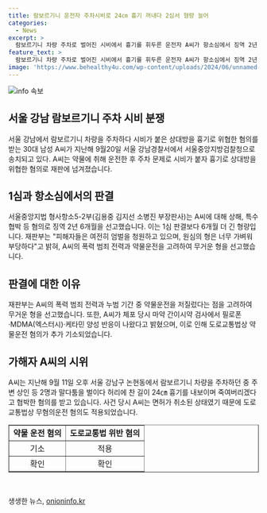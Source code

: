 ```yaml
---
title: 람보르기니 운전자 주차시비로 24㎝ 흉기 꺼내다 2심서 형량 늘어
categories:
  - News
excerpt: >
  람보르기니 차량 주차로 벌어진 시비에서 흉기를 휘두른 운전자 A씨가 항소심에서 징역 2년 6개월을 선고받았다. 무혐의운전과 특수협박 등 혐의로 재판에 넘겨졌으며, 도로교통법상 약물운전 혐의도 추가되었다. 재판부는 심신미약을 이유로 약물운전을 지적하며, A씨가 겪은 폭력 범죄 전력과 누범 기간 중 범행을 저질렀다고 양형 이유를 설명했다. A씨는 몸을 제대로 가누지 못했고, 마약 간이시약 검사에서 양성 반응이 나왔다. 
feature_text: >
  람보르기니 차량 주차로 벌어진 시비에서 흉기를 휘두른 운전자 A씨가 항소심에서 징역 2년 6개월을 선고받았다. 무혐의운전과 특수협박 등 혐의로 재판에 넘겨졌으며, 도로교통법상 약물운전 혐의도 추가되었다. 재판부는 심신미약을 이유로 약물운전을 지적하며, A씨가 겪은 폭력 범죄 전력과 누범 기간 중 범행을 저질렀다고 양형 이유를 설명했다. A씨는 몸을 제대로 가누지 못했고, 마약 간이시약 검사에서 양성 반응이 나왔다. 
image: 'https://www.behealthy4u.com/wp-content/uploads/2024/06/unnamed-file.png'
---
```


<p><img src="https://www.behealthy4u.com/wp-content/uploads/2024/06/unnamed-file.png" alt="info 속보" /></p>

<h2 data-ke-size="size26">서울 강남 람보르기니 주차 시비 분쟁</h2>

<p data-ke-size="size16">서울 강남에서 람보르기니 차량을 주차하다 시비가 붙은 상대방을 흉기로 위협한 혐의를 받는 30대 남성 A씨가 지난해 9월20일 서울 강남경찰서에서 서울중앙지방검찰청으로 송치되고 있다. A씨는 약물에 취해 운전한 후 주차 문제로 시비가 붙자 흉기로 상대방을 위협한 혐의로 재판에 넘겨졌습니다.</p>

<h2 data-ke-size="size26">1심과 항소심에서의 판결</h2>

<p data-ke-size="size16">서울중앙지법 형사항소5-2부(김용중 김지선 소병진 부장판사)는 A씨에 대해 상해, 특수협박 등 혐의로 징역 2년 6개월을 선고했습니다. 이는 1심 판결보다 6개월 더 긴 형량입니다. 재판부는 "피해자들은 여전히 엄벌을 청원하고 있으며, 원심의 형은 너무 가벼워 부당하다"고 밝혀, A씨의 폭력 범죄 전력과 약물운전을 고려하여 무거운 형을 선고했습니다.</p>

<h2 data-ke-size="size26">판결에 대한 이유</h2>

<p data-ke-size="size16">재판부는 A씨의 폭력 범죄 전력과 누범 기간 중 약물운전을 저질렀다는 점을 고려하여 무거운 형을 선고했습니다. 또한, A씨가 체포 당시 마약 간이시약 검사에서 필로폰·MDMA(엑스터시)·케타민 양성 반응이 나왔다고 밝혔으며, 이로 인해 도로교통법상 약물운전 혐의가 추가 기소되었습니다.</p>

<h2 data-ke-size="size26">가해자 A씨의 시위</h2>

<p data-ke-size="size16">A씨는 지난해 9월 11일 오후 서울 강남구 논현동에서 람보르기니 차량을 주차하던 중 주변 상인 등 2명과 말다툼을 벌이다 허리에 찬 길이 24㎝ 흉기를 내보이며 죽여버리겠다고 협박한 혐의를 받고 있습니다. 사건 당시 A씨는 면허가 취소된 상태였기 때문에 도로교통법상 무혐의운전 혐의도 적용되었습니다.</p>

<table style="width: 100%;" border="1">
<tbody>
<tr>
<td style="text-align: center; height: 17px;"><b>약물 운전 혐의</b></td>
<td style="text-align: center; height: 17px;"><b>도로교통법 위반 혐의</b></td>
</tr>
<tr>
<td style="text-align: center; height: 17px;">기소</td>
<td style="text-align: center; height: 17px;">적용</td>
</tr>
<tr>
<td style="text-align: center; height: 17px;">확인</td>
<td style="text-align: center; height: 17px;">확인</td>
</tr>
</tbody>
</table>

<p data-ke-size="size16">&nbsp;</p>
생생한 뉴스, <a href="https://onioninfo.kr" rel="dofollow">onioninfo.kr</a>


